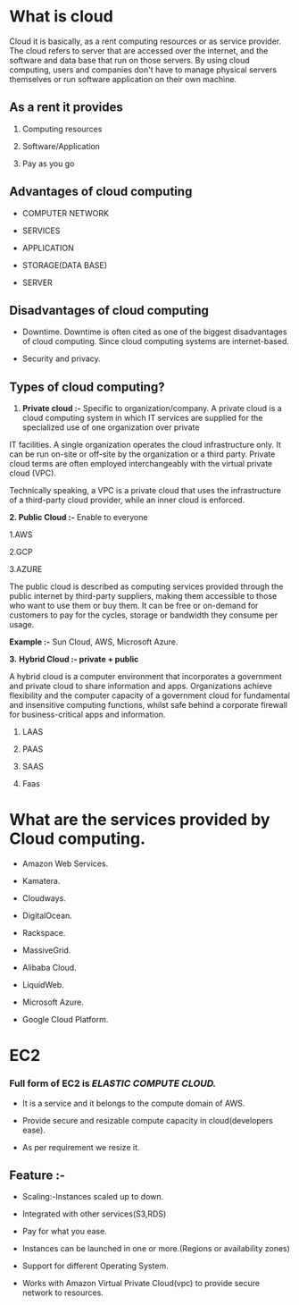 # What is cloud

Cloud  it is  basically, as a rent computing resources or as service provider. The cloud refers to server that are accessed over the internet, and the software and data base that run on those servers. By using cloud computing, users and companies don't have to manage physical servers themselves or run software application on their own machine.
## As a rent it provides
1. Computing resources

2. Software/Application

3. Pay as you go

## Advantages of cloud computing

- COMPUTER NETWORK

-  SERVICES

- APPLICATION

-  STORAGE(DATA BASE)

- SERVER 
## Disadvantages of cloud computing
-  Downtime. Downtime is often cited as one of the biggest disadvantages of cloud computing. Since cloud computing systems are internet-based.

- Security and privacy.

 ## Types of cloud computing?
 1. **Private cloud :-** Specific to organization/company. A private cloud is a cloud computing system in which IT services are supplied for the specialized use of one organization over private

IT facilities. A single organization operates the cloud infrastructure only. It can be run on-site or off-site by the organization or a third party. Private cloud terms are often employed interchangeably with the virtual private cloud (VPC).

Technically speaking, a VPC is a private cloud that uses the infrastructure of a third-party cloud provider, while an inner cloud is enforced.

**2. Public Cloud :-**  Enable to everyone

1.AWS

2.GCP

3.AZURE

The public cloud is described as computing services provided through the public internet by third-party suppliers, making them accessible to those who want to use them or buy them. It can be free or on-demand for customers to pay for the cycles, storage or  bandwidth they consume per usage.

**Example :-** Sun Cloud, AWS, Microsoft Azure.

**3.** **Hybrid Cloud :- private + public**

A hybrid cloud is a computer environment that incorporates a government and private cloud to share information and apps. Organizations achieve  flexibility and the computer capacity of a government cloud for fundamental and insensitive computing functions, whilst safe behind a corporate  firewall for business-critical apps and information.

1. LAAS

2. PAAS

3. SAAS

4. Faas

# What are the services provided by Cloud computing.

- Amazon Web Services.

- Kamatera.

- Cloudways.

- DigitalOcean.

- Rackspace.

- MassiveGrid.

- Alibaba Cloud.

- LiquidWeb.

- Microsoft Azure.

- Google Cloud Platform.
# EC2
### Full form of EC2 is *ELASTIC COMPUTE CLOUD.* 

- It is a service and it belongs to the compute domain of AWS.

- Provide secure and resizable compute capacity in cloud(developers ease).

- As per requirement we resize it.

## Feature :-


- Scaling:-Instances scaled up to down.

- Integrated with other services(S3,RDS)

- Pay for what you ease.

- Instances can be launched in one or more.(Regions or availability zones)

- Support for different Operating System.

- Works with Amazon Virtual Private Cloud(vpc) to provide secure network to resources.
